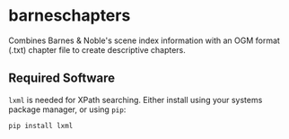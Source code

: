 # barneschapters
Combines Barnes &amp; Noble's scene index information with an OGM format (.txt) chapter file to create descriptive chapters.

## Required Software
`lxml` is needed for XPath searching. Either install using your systems package manager, or using `pip`:
```
pip install lxml
```
